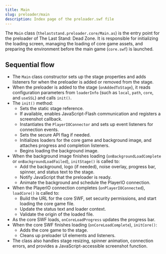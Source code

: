 ```yaml
---
title: Main
slug: preloader/main
description: Index page of the preloader.swf file
---
```


The `Main` class (`thelaststand.preloader.core/Main.as`) is the entry point for the preloader of The Last Stand: Dead Zone. It is responsible for initializing the loading screen, managing the loading of core game assets, and preparing the environment before the main game (`core.swf`) is launched.

## Sequential flow

- The `Main` class constructor sets up the stage properties and adds listeners for when the preloader is added or removed from the stage.
- When the preloader is added to the stage (`onAddedToStage`), it reads configuration parameters from `loaderInfo` (such as `local`, `path`, `core`, and `useSSL`) and calls `init()`.
- The `init()` method:
  - Sets the static stage reference.
  - If available, enables JavaScript-Flash communication and registers a screenshot callback.
  - Instantiates the `PlayerIOConnector` and sets up event listeners for connection events.
  - Sets the secure API flag if needed.
  - Initializes loaders for the core game and background image, and attaches progress and completion listeners.
  - Begins loading the background image.
- When the background image finishes loading (`onBackgroundLoadComplete` or `onBackgroundLoadFailed`), `initStage()` is called to:
  - Add the background, logo (if needed), noise overlay, progress bar, spinner, and status text to the stage.
  - Notify JavaScript that the preloader is ready.
  - Animate the background and schedule the PlayerIO connection.
- When the PlayerIO connection completes (`onPlayerIOConnected`), `loadCore()` is called to:
  - Build the URL for the core SWF, set security permissions, and start loading the core game file.
  - Update the status text and loader context.
  - Validate the origin of the loaded file.
- As the core SWF loads, `onCoreLoadProgress` updates the progress bar.
- When the core SWF finishes loading (`onCoreLoadComplete`), `initCore()`:
  - Adds the core game to the stage.
  - Cleans up preloader UI elements and listeners.
- The class also handles stage resizing, spinner animation, connection errors, and provides a JavaScript-accessible screenshot function.
